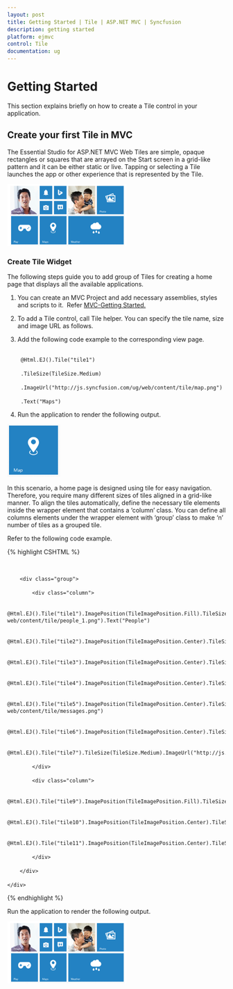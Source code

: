 ```yaml
---
layout: post
title: Getting Started | Tile | ASP.NET MVC | Syncfusion
description: getting started
platform: ejmvc
control: Tile
documentation: ug
---
```


# Getting Started

This section explains briefly on how to create a Tile control in your application.

## Create your first Tile in MVC

The Essential Studio for ASP.NET MVC Web Tiles are simple, opaque rectangles or squares that are arrayed on the Start screen in a grid-like pattern and it can be either static or live. Tapping or selecting a Tile launches the app or other experience that is represented by the Tile.

![](Getting-Started_images/Getting-Started_img1.png)



### Create Tile Widget

The following steps guide you to add group of Tiles for creating a home page that displays all the available applications.

1. You can create an MVC Project and add necessary assemblies, styles and scripts to it.  Refer [MVC-Getting Started.](http://help.syncfusion.com/aspnetmvc/tile/getting-started)
2. To add a Tile control, call Tile helper. You can specify the tile name, size and image URL as follows.
3. Add the following code example to the corresponding view page.

   ~~~ cshtml

	@Html.EJ().Tile("tile1")

	.TileSize(TileSize.Medium)

	.ImageUrl("http://js.syncfusion.com/ug/web/content/tile/map.png")

	.Text("Maps")

   ~~~
   


4. Run the application to render the following output.

![](Getting-Started_images/Getting-Started_img2.png)


In this scenario, a home page is designed using tile for easy navigation. Therefore, you require many different sizes of tiles aligned in a grid-like manner. To align the tiles automatically, define the necessary tile elements inside the wrapper element that contains a ‘column’ class. You can define all columns elements under the wrapper element with ‘group’ class to make ‘n’ number of tiles as a grouped tile.

Refer to the following code example.

{% highlight CSHTML %}

<div id="tile" style="margin-top: 45px;">

        <div class="group">

            <div class="column">

                @Html.EJ().Tile("tile1").ImagePosition(TileImagePosition.Fill).TileSize(TileSize.Medium).ImageUrl("http://js.syncfusion.com/ug/ web/content/tile/people_1.png").Text("People")

                @Html.EJ().Tile("tile2").ImagePosition(TileImagePosition.Center).TileSize(TileSize.Small).ImageUrl("http://js.syncfusion.com/ug/web/content/tile/alerts.png")

                @Html.EJ().Tile("tile3").ImagePosition(TileImagePosition.Center).TileSize(TileSize.Small).ImageUrl("http://js.syncfusion.com/ug/web/content/tile/bing.png")

                @Html.EJ().Tile("tile4").ImagePosition(TileImagePosition.Center).TileSize(TileSize.Small).ImageUrl("http://js.syncfusion.com/ug/web/content/tile/camera.png")

                @Html.EJ().Tile("tile5").ImagePosition(TileImagePosition.Center).TileSize(TileSize.Small).ImageUrl("http://js.syncfusion.com/ug/ web/content/tile/messages.png")

                @Html.EJ().Tile("tile6").ImagePosition(TileImagePosition.Center).TileSize(TileSize.Medium).ImageUrl("http://js.syncfusion.com/ug/web/content/tile/games.png").Text("Play")

                @Html.EJ().Tile("tile7").TileSize(TileSize.Medium).ImageUrl("http://js.syncfusion.com/ug/web/content/tile/map.png").Text("Maps")

            </div>

            <div class="column">

                @Html.EJ().Tile("tile9").ImagePosition(TileImagePosition.Fill).TileSize(TileSize.Medium).ImageUrl("http://js.syncfusion.com/ug/web/content/tile/people_2.png").Text("People")

                @Html.EJ().Tile("tile10").ImagePosition(TileImagePosition.Center).TileSize(TileSize.Medium).ImageUrl("http://js.syncfusion.com/ug/web/content/tile/pictures.png").Text("Photo")

                @Html.EJ().Tile("tile11").ImagePosition(TileImagePosition.Center).TileSize(TileSize.Wide).ImageUrl("http://js.syncfusion.com/ug/web/content/tile/weather.png").Text("Weather")

            </div>

        </div>

    </div>    

{% endhighlight %}



Run the application to render the following output.

![](Getting-Started_images/Getting-Started_img3.png)






